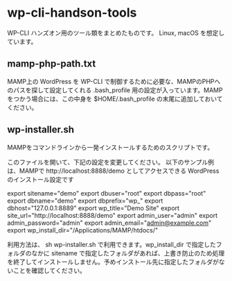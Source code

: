 # wp-cli-handson-tools
WP-CLI ハンズオン用のツール類をまとめたものです。
Linux, macOS を想定しています。

## mamp-php-path.txt
MAMP上の WordPress を WP-CLI で制御するために必要な、MAMPのPHPへのパスを探して設定してくれる .bash_profile 用の設定が入っています。MAMPをつかう場合には、この中身を $HOME/.bash_profile の末尾に追加しておいてください。

## wp-installer.sh
MAMPをコマンドラインから一発インストールするためのスクリプトです。

このファイルを開いて、下記の設定を変更してください。
以下のサンプル例は、MAMPで http://localhost:8888/demo としてアクセスできる WordPress のインストール設定です

export sitename="demo"
export dbuser="root"
export dbpass="root"
export dbname="demo"
export dbprefix="wp_"
export dbhost="127.0.0.1:8889"
export wp_title="Demo Site"
export site_url="http://localhost:8888/demo"
export admin_user="admin"
export admin_password="admin"
export admin_email="admin@example.com"
export wp_install_dir="/Applications/MAMP/htdocs/"

利用方法は、
sh  wp-installer.sh
で利用できます。wp_install_dir で指定したフォルダのなかに sitename で指定したフォルダがあれば、上書き防止のため処理を終了してインストールしません。予めインストール先に指定したフォルダがないことを確認してください。
